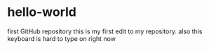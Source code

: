 # hello-world
first GitHub repository 
this is my first edit to my repository. also this keyboard is hard to type on right now
